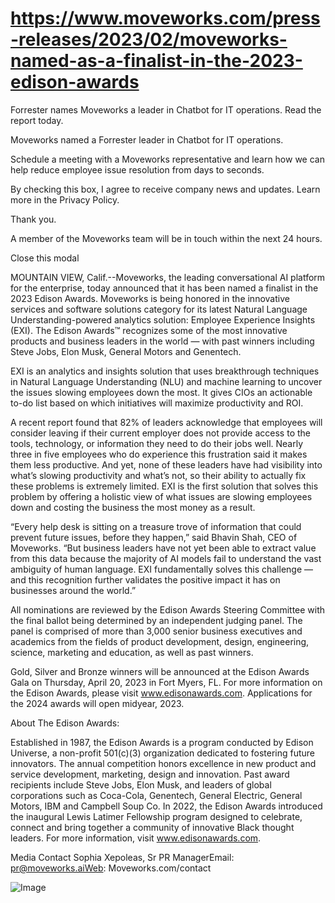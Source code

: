 # https://www.moveworks.com/press-releases/2023/02/moveworks-named-as-a-finalist-in-the-2023-edison-awards

Forrester names Moveworks a leader in Chatbot for IT operations. Read the report today.

Moveworks named a Forrester leader in Chatbot for IT operations. 

Schedule a meeting with a Moveworks representative and learn how we can help reduce employee issue resolution from days to seconds.

By checking this box, I agree to receive company news and updates. Learn more in the Privacy Policy.

Thank you.

A member of the Moveworks team will be in touch within the next 24 hours.



  Close this modal
  


MOUNTAIN VIEW, Calif.--Moveworks, the leading conversational AI platform for the enterprise, today announced that it has been named a finalist in the 2023 Edison Awards. Moveworks is being honored in the innovative services and software solutions category for its latest Natural Language Understanding-powered analytics solution: Employee Experience Insights (EXI). The Edison Awards™ recognizes some of the most innovative products and business leaders in the world — with past winners including Steve Jobs, Elon Musk, General Motors and Genentech.

EXI is an analytics and insights solution that uses breakthrough techniques in Natural Language Understanding (NLU) and machine learning to uncover the issues slowing employees down the most. It gives CIOs an actionable to-do list based on which initiatives will maximize productivity and ROI.

A recent report found that 82% of leaders acknowledge that employees will consider leaving if their current employer does not provide access to the tools, technology, or information they need to do their jobs well. Nearly three in five employees who do experience this frustration said it makes them less productive. And yet, none of these leaders have had visibility into what’s slowing productivity and what’s not, so their ability to actually fix these problems is extremely limited. EXI is the first solution that solves this problem by offering a holistic view of what issues are slowing employees down and costing the business the most money as a result.

“Every help desk is sitting on a treasure trove of information that could prevent future issues, before they happen,” said Bhavin Shah, CEO of Moveworks. “But business leaders have not yet been able to extract value from this data because the majority of AI models fail to understand the vast ambiguity of human language. EXI fundamentally solves this challenge — and this recognition further validates the positive impact it has on businesses around the world.”

All nominations are reviewed by the Edison Awards Steering Committee with the final ballot being determined by an independent judging panel. The panel is comprised of more than 3,000 senior business executives and academics from the fields of product development, design, engineering, science, marketing and education, as well as past winners.

Gold, Silver and Bronze winners will be announced at the Edison Awards Gala on Thursday, April 20, 2023 in Fort Myers, FL. For more information on the Edison Awards, please visit www.edisonawards.com. Applications for the 2024 awards will open midyear, 2023.

About The Edison Awards:

Established in 1987, the Edison Awards is a program conducted by Edison Universe, a non-profit 501(c)(3) organization dedicated to fostering future innovators. The annual competition honors excellence in new product and service development, marketing, design and innovation. Past award recipients include Steve Jobs, Elon Musk, and leaders of global corporations such as Coca-Cola, Genentech, General Electric, General Motors, IBM and Campbell Soup Co. In 2022, the Edison Awards introduced the inaugural Lewis Latimer Fellowship program designed to celebrate, connect and bring together a community of innovative Black thought leaders. For more information, visit www.edisonawards.com.

Media Contact Sophia Xepoleas, Sr PR ManagerEmail: pr@moveworks.aiWeb: Moveworks.com/contact 



![Image](https://www.moveworks.com/hubfs/img/site/qr-demo.png)
